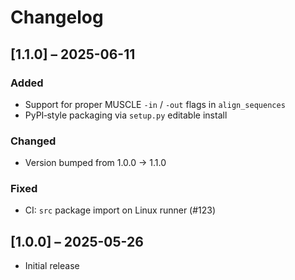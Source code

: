 # Changelog

## [1.1.0] – 2025-06-11
### Added
- Support for proper MUSCLE `-in` / `-out` flags in `align_sequences`  
- PyPI‐style packaging via `setup.py` editable install  

### Changed
- Version bumped from 1.0.0 → 1.1.0  

### Fixed
- CI: `src` package import on Linux runner (#123)  

## [1.0.0] – 2025-05-26
- Initial release
